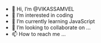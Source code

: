 - 👋 Hi, I’m @VIKASSAMVEL
- 👀 I’m interested in coding
- 🌱 I’m currently learning JavaScript
- 💞️ I’m looking to collaborate on ...
- 📫 How to reach me ...

<!---
VIKASSAMVEL/VIKASSAMVEL is a ✨ special ✨ repository because its `README.md` (this file) appears on your GitHub profile.
You can click the Preview link to take a look at your changes.
--->
